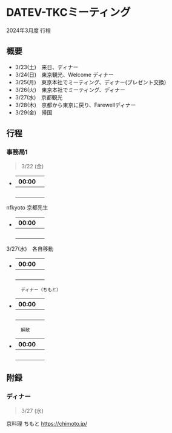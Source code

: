 # DATEV-TKCミーティング  

2024年3月度 行程

## 概要

- 3/23(土)　来日、ディナー
- 3/24(日)　東京観光、Welcome ディナー
- 3/25(月)　東京本社でミーティング、ディナー(プレゼント交換)
- 3/26(火)　東京本社でミーティング、ディナー
- 3/27(水)　京都観光
- 3/28(木)　京都から東京に戻り、Farewellディナー
- 3/29(金)　帰国

## 行程

### 事務局1

> 3/22 (金)

- |00:00||
  |--:|--|
  ||<br>|



nfkyoto
京都先生
- |00:00||
  |--:|--|
  ||<br>|
3/27(水)　各自移動
- |00:00||
  |--:|--|
  ||<br>|
		ディナー（ちもと）
- |00:00||
  |--:|--|
  ||<br>|
		解散
- |00:00||
  |--:|--|
  ||<br>|


## 附録

### ディナー

> 3/27 (水)

京料理 ちもと
https://chimoto.jp/
